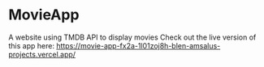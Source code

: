 # MovieApp
A website using TMDB API to display movies
Check out the live version of this app here: https://movie-app-fx2a-1l01zoj8h-blen-amsalus-projects.vercel.app/
